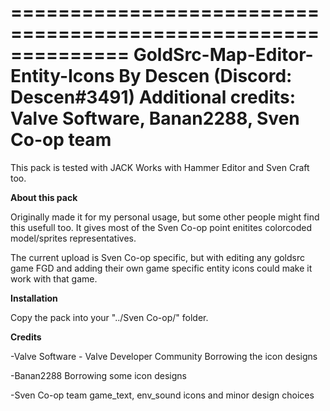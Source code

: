 ==============================================================
GoldSrc-Map-Editor-Entity-Icons
By Descen (Discord: Descen#3491)
Additional credits: Valve Software, Banan2288, Sven Co-op team
==============================================================
This pack is tested with JACK
Works with Hammer Editor and Sven Craft too.

**About this pack**

Originally made it for my personal usage, but some other people might find this usefull too.
It gives most of the Sven Co-op point enitites colorcoded model/sprites representatives.

The current upload is Sven Co-op specific, but with editing any goldsrc game FGD and adding their
own game specific entity icons could make it work with that game.

**Installation**

Copy the pack into your "../Sven Co-op/" folder.

**Credits**

-Valve Software - Valve Developer Community
Borrowing the icon designs

-Banan2288
Borrowing some icon designs

-Sven Co-op team
game_text, env_sound icons and minor design choices
